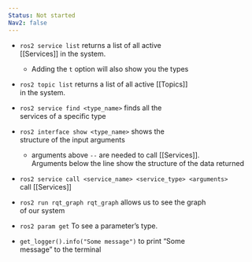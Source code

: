 ```yaml
---
Status: Not started
Nav2: false
---
```

- `ros2 service list` returns a list of all active  
    [[Services]] in the system.  
    - Adding the `t` option will also show you the types
- `ros2 topic list` returns a list of all active [[Topics]]  
    in the system.  
    
- `ros2 service find <type_name>` finds all the  
    services of a specific type  
    
- `ros2 interface show <type_name>` shows the  
    structure of the input arguments  
    - arguments above `--` are needed to call [[Services]].  
        Arguments below the line show the structure of the data returned  
        
- `ros2 service call <service_name> <service_type> <arguments>`  
    call [[Services]]  
    
- `ros2 run rqt_graph rqt_graph` allows us to see the graph  
    of our system  
    
- `ros2 param get` To see a parameter’s type.
- `get_logger().info("Some message")` to print “Some  
    message” to the terminal
